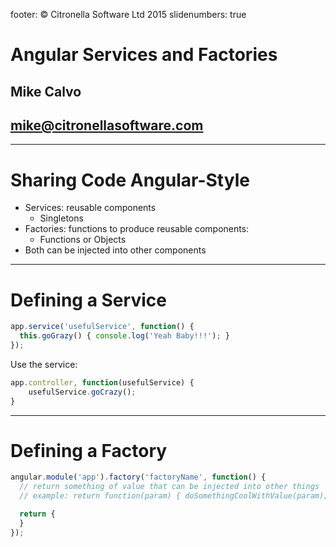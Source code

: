 footer: © Citronella Software Ltd 2015
slidenumbers: true

# Angular Services and Factories
## Mike Calvo
## mike@citronellasoftware.com

---
# Sharing Code Angular-Style
- Services: reusable components
  - Singletons
- Factories: functions to produce reusable components:
  - Functions or Objects
- Both can be injected into other components

---
# Defining a Service

``` javascript
app.service('usefulService', function() {
  this.goGrazy() { console.log('Yeah Baby!!!'); }
});
```

Use the service:
``` javascript
app.controller, function(usefulService) {
    usefulService.goCrazy();
}
```

---
# Defining a Factory

``` javascript
angular.module('app').factory('factoryName', function() {
  // return something of value that can be injected into other things
  // example: return function(param) { doSomethingCoolWithValue(param); }

  return {
  }
});
```
